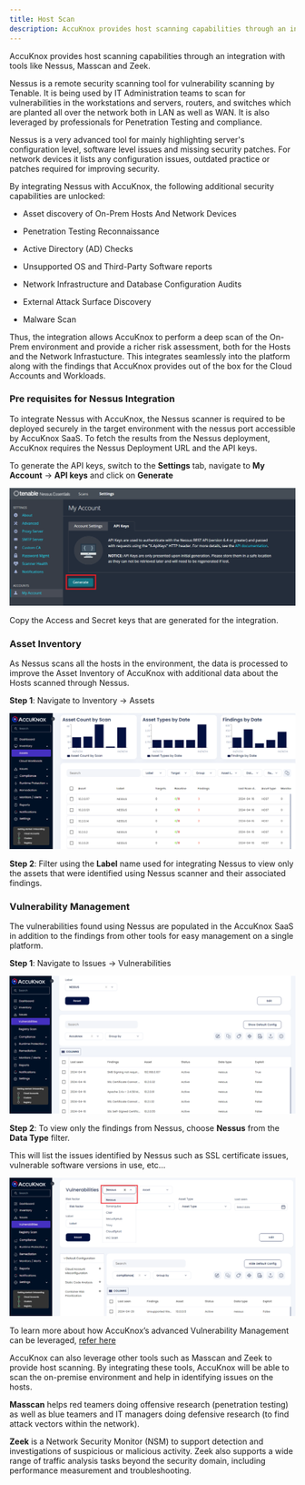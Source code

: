 ```yaml
---
title: Host Scan
description: AccuKnox provides host scanning capabilities through an integration with tools like Nessus, Masscan and Zeek. This helps in identifying issues on the hosts in the on-premise environment.
---
```


AccuKnox provides host scanning capabilities through an integration with tools like Nessus, Masscan and Zeek.

Nessus is a remote security scanning tool for vulnerability scanning by Tenable. It is being used by IT Administration teams to scan for vulnerabilities in the workstations and servers, routers, and switches which are planted all over the network both in LAN as well as WAN. It is also leveraged by professionals for Penetration Testing and compliance.

Nessus is a very advanced tool for mainly highlighting server's configuration level, software level issues and missing security patches. For network devices it lists any configuration issues, outdated practice or patches required for improving security.

By integrating Nessus with AccuKnox, the following additional security capabilities are unlocked:

- Asset discovery of On-Prem Hosts And Network Devices

- Penetration Testing Reconnaissance

- Active Directory (AD) Checks

- Unsupported OS and Third-Party Software reports

- Network Infrastructure and Database Configuration Audits

- External Attack Surface Discovery

- Malware Scan

Thus, the integration allows AccuKnox to perform a deep scan of the On-Prem environment and provide a richer risk assessment, both for the Hosts and the Network Infrastucture. This integrates seamlessly into the platform along with the findings that AccuKnox provides out of the box for the Cloud Accounts and Workloads.

### Pre requisites for Nessus Integration

To integrate Nessus with AccuKnox, the Nessus scanner is required to be deployed securely in the target environment with the nessus port accessible by AccuKnox SaaS. To fetch the results from the Nessus deployment, AccuKnox requires the Nessus Deployment URL and the API keys.

To generate the API keys, switch to the **Settings** tab, navigate to **My Account** → **API keys** and click on **Generate**

![](images/host-sec/nessus-api.png)

Copy the Access and Secret keys that are generated for the integration.

### Asset Inventory

As Nessus scans all the hosts in the environment, the data is processed to improve the Asset Inventory of AccuKnox with additional data about the Hosts scanned through Nessus.

**Step 1**: Navigate to Inventory → Assets

![](images/host-sec/inventory.png)

**Step 2**: Filter using the **Label** name used for integrating Nessus to view only the assets that were identified using Nessus scanner and their associated findings.

### Vulnerability Management

The vulnerabilities found using Nessus are populated in the AccuKnox SaaS in addition to the findings from other tools for easy management on a single platform.

**Step 1**: Navigate to Issues → Vulnerabilities

![](images/host-sec/vuln-list.png)

**Step 2**: To view only the findings from Nessus, choose **Nessus** from the **Data Type** filter.

This will list the issues identified by Nessus such as SSL certificate issues, vulnerable software versions in use, etc…

![](images/host-sec/vuln-filter.png)

To learn more about how AccuKnox’s advanced Vulnerability Management can be leveraged, [refer here](./vulnerability.md)

AccuKnox can also leverage other tools such as Masscan and Zeek to provide host scanning. By integrating these tools, AccuKnox will be able to scan the on-premise environment and help in identifying issues on the hosts.

**Masscan** helps red teamers doing offensive research (penetration testing) as well as blue teamers and IT managers doing defensive research (to find attack vectors within the network).

**Zeek** is a Network Security Monitor (NSM) to support detection and investigations of suspicious or malicious activity. Zeek also supports a wide range of traffic analysis tasks beyond the security domain, including performance measurement and troubleshooting.